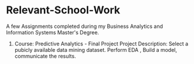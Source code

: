 # Relevant-School-Work
A few Assignments completed during my Business Analytics and Information Systems Master's Degree.

1) Course: Predictive Analytics - Final Project
Project Description:
Select a pubicly available data mining dataset.
Perform EDA , Build a model, communicate the results. 


